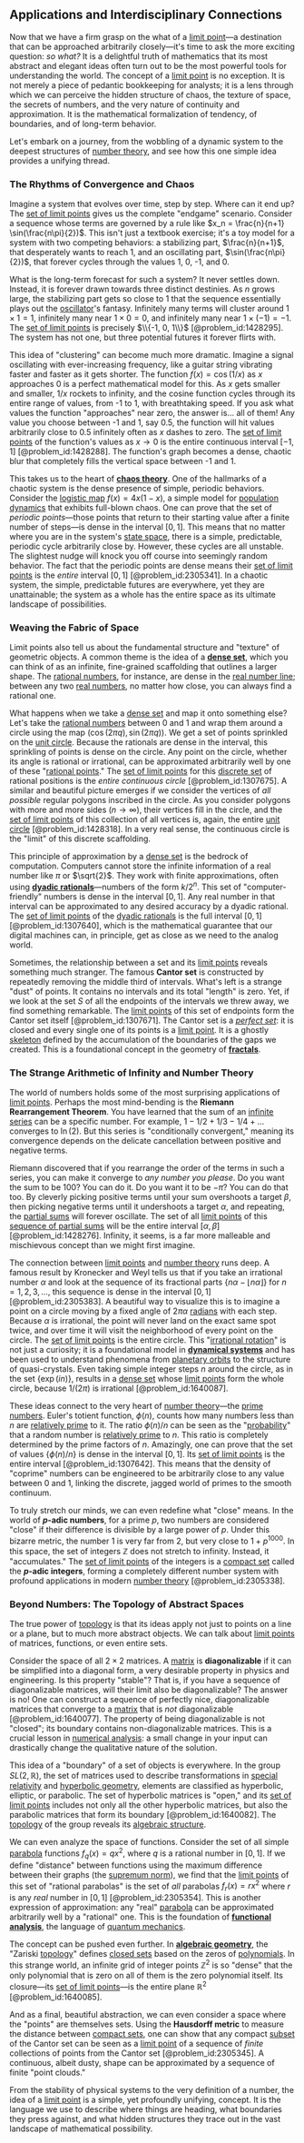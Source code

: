 ## Applications and Interdisciplinary Connections

Now that we have a firm grasp on the what of a [limit point](@article_id:135778)—a destination that can be approached arbitrarily closely—it's time to ask the more exciting question: *so what?* It is a delightful truth of mathematics that its most abstract and elegant ideas often turn out to be the most powerful tools for understanding the world. The concept of a [limit point](@article_id:135778) is no exception. It is not merely a piece of pedantic bookkeeping for analysts; it is a lens through which we can perceive the hidden structure of chaos, the texture of space, the secrets of numbers, and the very nature of continuity and approximation. It is the mathematical formalization of tendency, of boundaries, and of long-term behavior.

Let's embark on a journey, from the wobbling of a dynamic system to the deepest structures of [number theory](@article_id:138310), and see how this one simple idea provides a unifying thread.

### The Rhythms of Convergence and Chaos

Imagine a system that evolves over time, step by step. Where can it end up? The [set of limit points](@article_id:178020) gives us the complete "endgame" scenario. Consider a sequence whose terms are governed by a rule like $x_n = \frac{n}{n+1} \sin(\frac{n\pi}{2})$. This isn't just a textbook exercise; it's a toy model for a system with two competing behaviors: a stabilizing part, $\frac{n}{n+1}$, that desperately wants to reach 1, and an oscillating part, $\sin(\frac{n\pi}{2})$, that forever cycles through the values 1, 0, -1, and 0.

What is the long-term forecast for such a system? It never settles down. Instead, it is forever drawn towards three distinct destinies. As $n$ grows large, the stabilizing part gets so close to 1 that the sequence essentially plays out the [oscillator](@article_id:271055)'s fantasy. Infinitely many terms will cluster around $1 \times 1 = 1$, infinitely many near $1 \times 0 = 0$, and infinitely many near $1 \times (-1) = -1$. The [set of limit points](@article_id:178020) is precisely $\\{-1, 0, 1\\}$ [@problem_id:1428295]. The system has not one, but three potential futures it forever flirts with.

This idea of "clustering" can become much more dramatic. Imagine a signal oscillating with ever-increasing frequency, like a guitar string vibrating faster and faster as it gets shorter. The function $f(x) = \cos(1/x)$ as $x$ approaches 0 is a perfect mathematical model for this. As $x$ gets smaller and smaller, $1/x$ rockets to infinity, and the cosine function cycles through its entire range of values, from -1 to 1, with breathtaking speed. If you ask what values the function "approaches" near zero, the answer is... all of them! Any value you choose between -1 and 1, say $0.5$, the function will hit values arbitrarily close to $0.5$ infinitely often as $x$ dashes to zero. The [set of limit points](@article_id:178020) of the function's values as $x \to 0$ is the entire continuous interval $[-1, 1]$ [@problem_id:1428288]. The function's graph becomes a dense, chaotic blur that completely fills the vertical space between -1 and 1.

This takes us to the heart of **[chaos theory](@article_id:141520)**. One of the hallmarks of a chaotic system is the dense presence of simple, periodic behaviors. Consider the [logistic map](@article_id:137020) $f(x) = 4x(1-x)$, a simple model for [population dynamics](@article_id:135858) that exhibits full-blown chaos. One can prove that the set of *periodic points*—those points that return to their starting value after a finite number of steps—is dense in the interval $[0, 1]$. This means that no matter where you are in the system's [state space](@article_id:160420), there is a simple, predictable, periodic cycle arbitrarily close by. However, these cycles are all unstable. The slightest nudge will knock you off course into seemingly random behavior. The fact that the periodic points are dense means their [set of limit points](@article_id:178020) is the *entire* interval $[0, 1]$ [@problem_id:2305341]. In a chaotic system, the simple, predictable futures are everywhere, yet they are unattainable; the system as a whole has the entire space as its ultimate landscape of possibilities.

### Weaving the Fabric of Space

Limit points also tell us about the fundamental structure and "texture" of geometric objects. A common theme is the idea of a **[dense set](@article_id:142395)**, which you can think of as an infinite, fine-grained scaffolding that outlines a larger shape. The [rational numbers](@article_id:148338), for instance, are dense in the [real number line](@article_id:146792); between any two [real numbers](@article_id:139939), no matter how close, you can always find a rational one.

What happens when we take a [dense set](@article_id:142395) and map it onto something else? Let's take the [rational numbers](@article_id:148338) between 0 and 1 and wrap them around a circle using the map $(\cos(2\pi q), \sin(2\pi q))$. We get a set of points sprinkled on the [unit circle](@article_id:266796). Because the rationals are dense in the interval, this sprinkling of points is dense on the circle. Any point on the circle, whether its angle is rational or irrational, can be approximated arbitrarily well by one of these "[rational points](@article_id:194670)." The [set of limit points](@article_id:178020) for this [discrete set](@article_id:145529) of rational positions is the *entire continuous circle* [@problem_id:1307675]. A similar and beautiful picture emerges if we consider the vertices of *all possible* regular polygons inscribed in the circle. As you consider polygons with more and more sides ($n \to \infty$), their vertices fill in the circle, and the [set of limit points](@article_id:178020) of this collection of all vertices is, again, the entire [unit circle](@article_id:266796) [@problem_id:1428318]. In a very real sense, the continuous circle is the "limit" of this discrete scaffolding.

This principle of approximation by a [dense set](@article_id:142395) is the bedrock of computation. Computers cannot store the infinite information of a real number like $\pi$ or $\sqrt{2}$. They work with finite approximations, often using **[dyadic rationals](@article_id:148409)**—numbers of the form $k/2^n$. This set of "computer-friendly" numbers is dense in the interval $[0, 1]$. Any real number in that interval can be approximated to any desired accuracy by a dyadic rational. The [set of limit points](@article_id:178020) of the [dyadic rationals](@article_id:148409) is the full interval $[0, 1]$ [@problem_id:1307640], which is the mathematical guarantee that our digital machines can, in principle, get as close as we need to the analog world.

Sometimes, the relationship between a set and its [limit points](@article_id:140414) reveals something much stranger. The famous **Cantor set** is constructed by repeatedly removing the middle third of intervals. What's left is a strange "dust" of points. It contains no intervals and its total "length" is zero. Yet, if we look at the set $S$ of all the endpoints of the intervals we threw away, we find something remarkable. The [limit points](@article_id:140414) of this set of endpoints form the Cantor set itself [@problem_id:1307671]. The Cantor set is a *[perfect set](@article_id:140386)*: it is closed and every single one of its points is a [limit point](@article_id:135778). It is a ghostly [skeleton](@article_id:264913) defined by the accumulation of the boundaries of the gaps we created. This is a foundational concept in the geometry of **[fractals](@article_id:140047)**.

### The Strange Arithmetic of Infinity and Number Theory

The world of numbers holds some of the most surprising applications of [limit points](@article_id:140414). Perhaps the most mind-bending is the **Riemann Rearrangement Theorem**. You have learned that the sum of an [infinite series](@article_id:142872) can be a specific number. For example, $1 - 1/2 + 1/3 - 1/4 + \dots$ converges to $\ln(2)$. But this series is "conditionally convergent," meaning its convergence depends on the delicate cancellation between positive and negative terms.

Riemann discovered that if you rearrange the order of the terms in such a series, you can make it converge to *any number you please*. Do you want the sum to be 100? You can do it. Do you want it to be $-\pi$? You can do that too. By cleverly picking positive terms until your sum overshoots a target $\beta$, then picking negative terms until it undershoots a target $\alpha$, and repeating, the [partial sums](@article_id:161583) will forever oscillate. The set of all [limit points](@article_id:140414) of this [sequence of partial sums](@article_id:160764) will be the entire interval $[\alpha, \beta]$ [@problem_id:1428276]. Infinity, it seems, is a far more malleable and mischievous concept than we might first imagine.

The connection between [limit points](@article_id:140414) and [number theory](@article_id:138310) runs deep. A famous result by Kronecker and Weyl tells us that if you take an irrational number $\alpha$ and look at the sequence of its fractional parts $\{n\alpha - \lfloor n\alpha \rfloor\}$ for $n=1, 2, 3, \dots$, this sequence is dense in the interval $[0, 1]$ [@problem_id:2305383]. A beautiful way to visualize this is to imagine a point on a circle moving by a fixed angle of $2\pi\alpha$ [radians](@article_id:171199) with each step. Because $\alpha$ is irrational, the point will never land on the exact same spot twice, and over time it will visit the neighborhood of every point on the circle. The [set of limit points](@article_id:178020) is the entire circle. This "[irrational rotation](@article_id:267844)" is not just a curiosity; it is a foundational model in **[dynamical systems](@article_id:146147)** and has been used to understand phenomena from [planetary orbits](@article_id:178510) to the structure of quasi-crystals. Even taking simple integer steps $n$ around the circle, as in the set $\{\exp(in)\}$, results in a [dense set](@article_id:142395) whose [limit points](@article_id:140414) form the whole circle, because $1/(2\pi)$ is irrational [@problem_id:1640087].

These ideas connect to the very heart of [number theory](@article_id:138310)—the [prime numbers](@article_id:154201). Euler's totient function, $\phi(n)$, counts how many numbers less than $n$ are [relatively prime](@article_id:142625) to it. The ratio $\phi(n)/n$ can be seen as the "[probability](@article_id:263106)" that a random number is [relatively prime](@article_id:142625) to $n$. This ratio is completely determined by the prime factors of $n$. Amazingly, one can prove that the set of values $\{\phi(n)/n\}$ is dense in the interval $[0, 1]$. Its [set of limit points](@article_id:178020) is the entire interval [@problem_id:1307642]. This means that the density of "coprime" numbers can be engineered to be arbitrarily close to any value between 0 and 1, linking the discrete, jagged world of primes to the smooth continuum.

To truly stretch our minds, we can even redefine what "close" means. In the world of **$p$-adic numbers**, for a prime $p$, two numbers are considered "close" if their difference is divisible by a large power of $p$. Under this bizarre metric, the number 1 is very far from 2, but very close to $1+p^{1000}$. In this space, the set of integers $\mathbb{Z}$ does not stretch to infinity. Instead, it "accumulates." The [set of limit points](@article_id:178020) of the integers is a [compact set](@article_id:136463) called the **$p$-adic integers**, forming a completely different number system with profound applications in modern [number theory](@article_id:138310) [@problem_id:2305338].

### Beyond Numbers: The Topology of Abstract Spaces

The true power of [topology](@article_id:136485) is that its ideas apply not just to points on a line or a plane, but to much more abstract objects. We can talk about [limit points](@article_id:140414) of matrices, functions, or even entire sets.

Consider the space of all $2 \times 2$ matrices. A [matrix](@article_id:202118) is **diagonalizable** if it can be simplified into a diagonal form, a very desirable property in physics and engineering. Is this property "stable"? That is, if you have a sequence of diagonalizable matrices, will their limit also be diagonalizable? The answer is no! One can construct a sequence of perfectly nice, diagonalizable matrices that converge to a [matrix](@article_id:202118) that is *not* diagonalizable [@problem_id:1640077]. The property of being diagonalizable is not "closed"; its boundary contains non-diagonalizable matrices. This is a crucial lesson in [numerical analysis](@article_id:142143): a small change in your input can drastically change the qualitative nature of the solution.

This idea of a "boundary" of a set of objects is everywhere. In the group $SL(2, \mathbb{R})$, the set of matrices used to describe transformations in [special relativity](@article_id:151699) and [hyperbolic geometry](@article_id:157960), elements are classified as hyperbolic, elliptic, or parabolic. The set of hyperbolic matrices is "open," and its [set of limit points](@article_id:178020) includes not only all the other hyperbolic matrices, but also the parabolic matrices that form its boundary [@problem_id:1640082]. The [topology](@article_id:136485) of the group reveals its [algebraic structure](@article_id:136558).

We can even analyze the space of functions. Consider the set of all simple [parabola](@article_id:171919) functions $f_q(x) = qx^2$, where $q$ is a rational number in $[0,1]$. If we define "distance" between functions using the maximum difference between their graphs (the [supremum norm](@article_id:145223)), we find that the [limit points](@article_id:140414) of this set of "rational parabolas" is the set of *all* parabolas $f_r(x) = rx^2$ where $r$ is any *real* number in $[0,1]$ [@problem_id:2305354]. This is another expression of approximation: any "real" [parabola](@article_id:171919) can be approximated arbitrarily well by a "rational" one. This is the foundation of **[functional analysis](@article_id:145726)**, the language of [quantum mechanics](@article_id:141149).

The concept can be pushed even further. In **[algebraic geometry](@article_id:155806)**, the "Zariski [topology](@article_id:136485)" defines [closed sets](@article_id:136674) based on the zeros of [polynomials](@article_id:274943). In this strange world, an infinite grid of integer points $\mathbb{Z}^2$ is so "dense" that the only polynomial that is zero on all of them is the zero polynomial itself. Its closure—its [set of limit points](@article_id:178020)—is the entire plane $\mathbb{R}^2$ [@problem_id:1640085].

And as a final, beautiful abstraction, we can even consider a space where the "points" are themselves sets. Using the **Hausdorff metric** to measure the distance between [compact sets](@article_id:147081), one can show that any compact [subset](@article_id:261462) of the Cantor set can be seen as a [limit point](@article_id:135778) of a sequence of *finite* collections of points from the Cantor set [@problem_id:2305345]. A continuous, albeit dusty, shape can be approximated by a sequence of finite "point clouds."

From the stability of physical systems to the very definition of a number, the idea of a [limit point](@article_id:135778) is a simple, yet profoundly unifying, concept. It is the language we use to describe where things are heading, what boundaries they press against, and what hidden structures they trace out in the vast landscape of mathematical possibility.